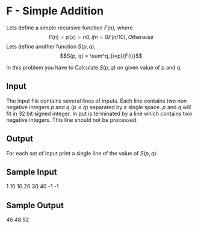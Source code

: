 # F - Simple Addition

Lets define a simple recursive function $F(n)$, where
$$
F(n) = p(x) =
n%10, if (n%10) > 0
0, if n = 0
F(n/10), Otherwise
$$
Lets define another function $S(p, q)$,
$$S(p, q) = \sum^q_{i=p}{F(i)}$$

In this problem you have to Calculate $S(p, q)$ on given value of p and q.
## Input
The input file contains several lines of inputs. Each line contains two non negative integers $p$ and $q$
$(p ≤ q)$ separated by a single space. $p$ and $q$ will fit in 32 bit signed integer. In put is terminated by a
line which contains two negative integers. This line should not be processed.
## Output
For each set of input print a single line of the value of $S(p, q)$.
## Sample Input
1 10
10 20
30 40
-1 -1
## Sample Output
46
48
52
